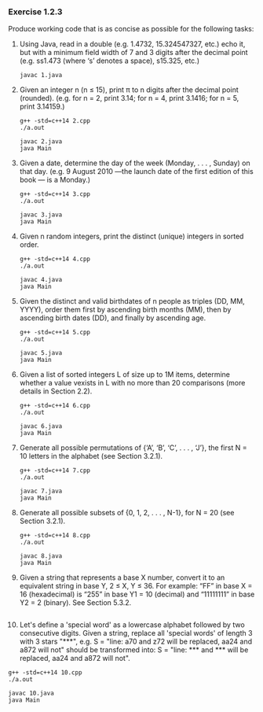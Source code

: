 ### Exercise 1.2.3

Produce working code that is as concise as possible for the following tasks:

1. Using Java, read in a double (e.g. 1.4732, 15.324547327, etc.) echo it, but with a minimum field width of 7 and 3 digits after the decimal point (e.g. ss1.473 (where ‘s’ denotes a space), s15.325, etc.)

   ```shell
   javac 1.java
   ```

2. Given an integer n (n ≤ 15), print π to n digits after the decimal point (rounded). (e.g. for n = 2, print 3.14; for n = 4, print 3.1416; for n = 5, print 3.14159.)

   ```shell
   g++ -std=c++14 2.cpp
   ./a.out

   javac 2.java
   java Main
   ```

3. Given a date, determine the day of the week (Monday, . . . , Sunday) on that day. (e.g. 9 August 2010 —the launch date of the first edition of this book — is a Monday.)

   ```shell
   g++ -std=c++14 3.cpp
   ./a.out

   javac 3.java
   java Main
   ```

4. Given n random integers, print the distinct (unique) integers in sorted order.

   ```shell
   g++ -std=c++14 4.cpp
   ./a.out

   javac 4.java
   java Main
   ```

5. Given the distinct and valid birthdates of n people as triples (DD, MM, YYYY), order them first by ascending birth months (MM), then by ascending birth dates (DD), and finally by ascending age.

   ```shell
   g++ -std=c++14 5.cpp
   ./a.out

   javac 5.java
   java Main
   ```

6. Given a list of sorted integers L of size up to 1M items, determine whether a value vexists in L with no more than 20 comparisons (more details in Section 2.2).

   ```shell
   g++ -std=c++14 6.cpp
   ./a.out

   javac 6.java
   java Main
   ```

7. Generate all possible permutations of {‘A’, ‘B’, ‘C’, . . . , ‘J’}, the first N = 10 letters in the alphabet (see Section 3.2.1).

   ```shell
   g++ -std=c++14 7.cpp
   ./a.out

   javac 7.java
   java Main
   ```

8. Generate all possible subsets of {0, 1, 2, . . . , N-1}, for N = 20 (see Section 3.2.1).

    ```shell
    g++ -std=c++14 8.cpp
    ./a.out

    javac 8.java
    java Main
    ```

9. Given a string that represents a base X number, convert it to an equivalent string in base Y, 2 ≤ X, Y ≤ 36. For example: “FF” in base X = 16 (hexadecimal) is “255” in base Y1 = 10 (decimal) and “11111111” in base Y2 = 2 (binary). See Section 5.3.2.

  ```shell

  ```

10. Let's define a 'special word' as a lowercase alphabet followed by two consecutive digits. Given a string, replace all 'special words' of length 3 with 3 stars "\*\*\*", e.g. S = "line: a70 and z72 will be replaced, aa24 and a872 will not" should be transformed into: S = "line: \*\*\* and \*\*\* will be replaced, aa24 and a872 will not".

  ```shell
  g++ -std=c++14 10.cpp
  ./a.out

  javac 10.java
  java Main
  ```
